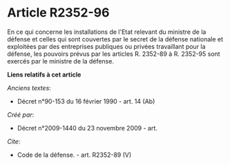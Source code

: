 # Article R2352-96

En ce qui concerne les installations de l'Etat relevant du ministre de la défense et celles qui sont couvertes par le secret
de la défense nationale et exploitées par des entreprises publiques ou privées travaillant pour la défense, les pouvoirs
prévus par les articles R. 2352-89 à R. 2352-95 sont exercés par le ministre de la défense.

**Liens relatifs à cet article**

_Anciens textes_:

  - Décret n°90-153 du 16 février 1990 - art. 14 (Ab)

_Créé par_:

  - Décret n°2009-1440 du 23 novembre 2009 - art.

_Cite_:

  - Code de la défense. - art. R2352-89 (V)

